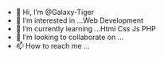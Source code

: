 - 👋 Hi, I’m @Galaxy-Tiger
- 👀 I’m interested in ...Web Development 
- 🌱 I’m currently learning ...Html Css Js PHP
- 💞️ I’m looking to collaborate on ...
- 📫 How to reach me ...

<!---
Galaxy-Tiger/Galaxy-Tiger is a ✨ special ✨ repository because its `README.md` (this file) appears on your GitHub profile.
You can click the Preview link to take a look at your changes.
--->
